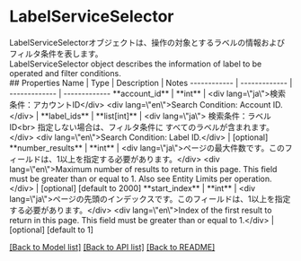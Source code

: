 # LabelServiceSelector

<div lang=\"ja\">LabelServiceSelectorオブジェクトは、操作の対象とするラベルの情報およびフィルタ条件を表します。</div> <div lang=\"en\">LabelServiceSelector object describes the information of label to be operated and filter conditions.</div> 
## Properties
Name | Type | Description | Notes
------------ | ------------- | ------------- | -------------
**account_id** | **int** | &lt;div lang&#x3D;\&quot;ja\&quot;&gt;検索条件：アカウントID&lt;/div&gt; &lt;div lang&#x3D;\&quot;en\&quot;&gt;Search Condition: Account ID.&lt;/div&gt;  | 
**label_ids** | **list[int]** | &lt;div lang&#x3D;\&quot;ja\&quot;&gt; 検索条件：ラベルID&lt;br&gt; 指定しない場合は、フィルタ条件に すべてのラベルが含まれます。 &lt;/div&gt; &lt;div lang&#x3D;\&quot;en\&quot;&gt;Search Condition: Label ID.&lt;/div&gt;  | [optional] 
**number_results** | **int** | &lt;div lang&#x3D;\&quot;ja\&quot;&gt;ページの最大件数です。このフィールドは、1以上を指定する必要があります。&lt;/div&gt; &lt;div lang&#x3D;\&quot;en\&quot;&gt;Maximum number of results to return in this page. This field must be greater than or equal to 1. Also see Entity Limits per operation.&lt;/div&gt;  | [optional] [default to 2000]
**start_index** | **int** | &lt;div lang&#x3D;\&quot;ja\&quot;&gt;ページの先頭のインデックスです。このフィールドは、1以上を指定する必要があります。&lt;/div&gt; &lt;div lang&#x3D;\&quot;en\&quot;&gt;Index of the first result to return in this page. This field must be greater than or equal to 1.&lt;/div&gt;  | [optional] [default to 1]

[[Back to Model list]](../README.md#documentation-for-models) [[Back to API list]](../README.md#documentation-for-api-endpoints) [[Back to README]](../README.md)


